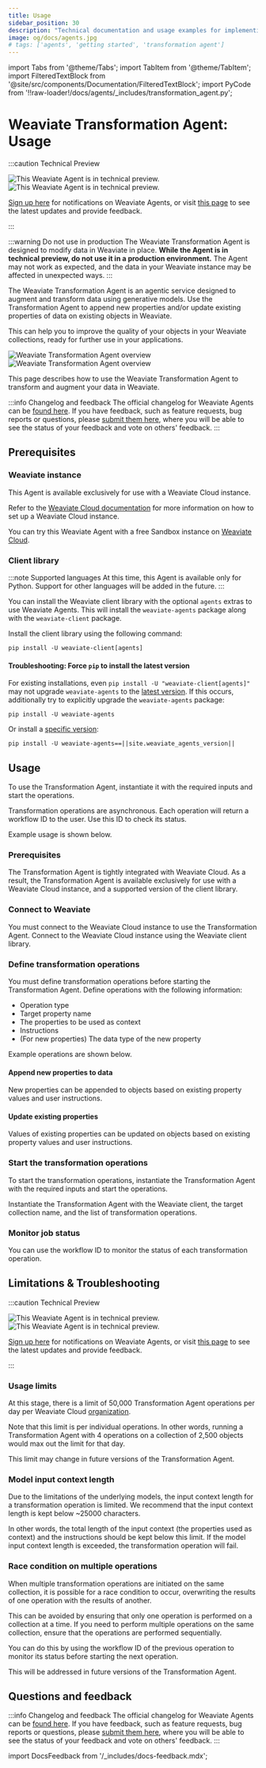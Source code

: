 ```yaml
---
title: Usage
sidebar_position: 30
description: "Technical documentation and usage examples for implementing the Transformation Agent."
image: og/docs/agents.jpg
# tags: ['agents', 'getting started', 'transformation agent']
---
```


import Tabs from '@theme/Tabs';
import TabItem from '@theme/TabItem';
import FilteredTextBlock from '@site/src/components/Documentation/FilteredTextBlock';
import PyCode from '!!raw-loader!/docs/agents/_includes/transformation_agent.py';


# Weaviate Transformation Agent: Usage

:::caution Technical Preview

![This Weaviate Agent is in technical preview.](../_includes/agents_tech_preview_light.png#gh-light-mode-only "This Weaviate Agent is in technical preview.")
![This Weaviate Agent is in technical preview.](../_includes/agents_tech_preview_dark.png#gh-dark-mode-only "This Weaviate Agent is in technical preview.")

[Sign up here](https://events.weaviate.io/weaviate-agents) for notifications on Weaviate Agents, or visit [this page](https://weaviateagents.featurebase.app/) to see the latest updates and provide feedback.

:::

:::warning Do not use in production
The Weaviate Transformation Agent is designed to modify data in Weaviate in place. **While the Agent is in technical preview, do not use it in a production environment.** The Agent may not work as expected, and the data in your Weaviate instance may be affected in unexpected ways.
:::

The Weaviate Transformation Agent is an agentic service designed to augment and transform data using generative models. Use the Transformation Agent to append new properties and/or update existing properties of data on existing objects in Weaviate.

This can help you to improve the quality of your objects in your Weaviate collections, ready for further use in your applications.

![Weaviate Transformation Agent overview](../_includes/transformation_agent_overview_light.png#gh-light-mode-only "Weaviate Transformation Agent overview")
![Weaviate Transformation Agent overview](../_includes/transformation_agent_overview_dark.png#gh-dark-mode-only "Weaviate Transformation Agent overview")

This page describes how to use the Weaviate Transformation Agent to transform and augment your data in Weaviate.

:::info Changelog and feedback
The official changelog for Weaviate Agents can be [found here](https://weaviateagents.featurebase.app/changelog). If you have feedback, such as feature requests, bug reports or questions, please [submit them here](https://weaviateagents.featurebase.app/), where you will be able to see the status of your feedback and vote on others' feedback.
:::

## Prerequisites

### Weaviate instance

This Agent is available exclusively for use with a Weaviate Cloud instance.

Refer to the [Weaviate Cloud documentation](/cloud/index.mdx) for more information on how to set up a Weaviate Cloud instance.

You can try this Weaviate Agent with a free Sandbox instance on [Weaviate Cloud](https://console.weaviate.cloud/).

### Client library

:::note Supported languages
At this time, this Agent is available only for Python. Support for other languages will be added in the future.
:::

You can install the Weaviate client library with the optional `agents` extras to use Weaviate Agents. This will install the `weaviate-agents` package along with the `weaviate-client` package.

Install the client library using the following command:

<Tabs groupId="languages">
<TabItem value="py_agents" label="Python">

```shell
pip install -U weaviate-client[agents]
```

#### Troubleshooting: Force `pip` to install the latest version

For existing installations, even `pip install -U "weaviate-client[agents]"` may not upgrade `weaviate-agents` to the [latest version](https://pypi.org/project/weaviate-agents/). If this occurs, additionally try to explicitly upgrade the `weaviate-agents` package:

```shell
pip install -U weaviate-agents
```

Or install a [specific version](https://github.com/weaviate/weaviate-agents-python-client/tags):

```shell
pip install -U weaviate-agents==||site.weaviate_agents_version||
```

</TabItem>

</Tabs>

## Usage

To use the Transformation Agent, instantiate it with the required inputs and start the operations.

Transformation operations are asynchronous. Each operation will return a workflow ID to the user. Use this ID to check its status.

Example usage is shown below.

### Prerequisites

The Transformation Agent is tightly integrated with Weaviate Cloud. As a result, the Transformation Agent is available exclusively for use with a Weaviate Cloud instance, and a supported version of the client library.

### Connect to Weaviate

You must connect to the Weaviate Cloud instance to use the Transformation Agent. Connect to the Weaviate Cloud instance using the Weaviate client library.

<Tabs groupId="languages">
    <TabItem value="py_agents" label="Python">
        <FilteredTextBlock
            text={PyCode}
            startMarker="# START ConnectToWeaviate"
            endMarker="# END ConnectToWeaviate"
            language="py"
        />
    </TabItem>
</Tabs>

### Define transformation operations

You must define transformation operations before starting the Transformation Agent. Define operations with the following information:

- Operation type
- Target property name
- The properties to be used as context
- Instructions
- (For new properties) The data type of the new property

Example operations are shown below.

#### Append new properties to data

New properties can be appended to objects based on existing property values and user instructions.

<Tabs groupId="languages">
    <TabItem value="py_agents" label="Python">
        <FilteredTextBlock
            text={PyCode}
            startMarker="# START DefineOperationsAppend"
            endMarker="# END DefineOperationsAppend"
            language="py"
        />
    </TabItem>

</Tabs>

#### Update existing properties

Values of existing properties can be updated on objects based on existing property values and user instructions.

<Tabs groupId="languages">
    <TabItem value="py_agents" label="Python">
        <FilteredTextBlock
            text={PyCode}
            startMarker="# START DefineOperationsUpdate"
            endMarker="# END DefineOperationsUpdate"
            language="py"
        />
    </TabItem>

</Tabs>

### Start the transformation operations

To start the transformation operations, instantiate the Transformation Agent with the required inputs and start the operations.

Instantiate the Transformation Agent with the Weaviate client, the target collection name, and the list of transformation operations.

<Tabs groupId="languages">
    <TabItem value="py_agents" label="Python">
        <FilteredTextBlock
            text={PyCode}
            startMarker="# START StartTransformationOperations"
            endMarker="# END StartTransformationOperations"
            language="py"
        />
    </TabItem>

</Tabs>

### Monitor job status

You can use the workflow ID to monitor the status of each transformation operation.

<Tabs groupId="languages">
    <TabItem value="py_agents" label="Python">
        <FilteredTextBlock
            text={PyCode}
            startMarker="# START MonitorJobStatus"
            endMarker="# END MonitorJobStatus"
            language="py"
        />
    </TabItem>

</Tabs>

## Limitations & Troubleshooting

:::caution Technical Preview

![This Weaviate Agent is in technical preview.](../_includes/agents_tech_preview_light.png#gh-light-mode-only "This Weaviate Agent is in technical preview.")
![This Weaviate Agent is in technical preview.](../_includes/agents_tech_preview_dark.png#gh-dark-mode-only "This Weaviate Agent is in technical preview.")

[Sign up here](https://events.weaviate.io/weaviate-agents) for notifications on Weaviate Agents, or visit [this page](https://weaviateagents.featurebase.app/) to see the latest updates and provide feedback.

:::

### Usage limits

At this stage, there is a limit of 50,000 Transformation Agent operations per day per Weaviate Cloud [organization](/cloud/platform/users-and-organizations.mdx#organizations).

Note that this limit is per individual operations. In other words, running a Transformation Agent with 4 operations on a collection of 2,500 objects would max out the limit for that day.

This limit may change in future versions of the Transformation Agent.

### Model input context length

Due to the limitations of the underlying models, the input context length for a transformation operation is limited. We recommend that the input context length is kept below ~25000 characters.

In other words, the total length of the input context (the properties used as context) and the instructions should be kept below this limit. If the model input context length is exceeded, the transformation operation will fail.

### Race condition on multiple operations

When multiple transformation operations are initiated on the same collection, it is possible for a race condition to occur, overwriting the results of one operation with the results of another.

This can be avoided by ensuring that only one operation is performed on a collection at a time. If you need to perform multiple operations on the same collection, ensure that the operations are performed sequentially.

You can do this by using the workflow ID of the previous operation to monitor its status before starting the next operation.

This will be addressed in future versions of the Transformation Agent.

## Questions and feedback

:::info Changelog and feedback
The official changelog for Weaviate Agents can be [found here](https://weaviateagents.featurebase.app/changelog). If you have feedback, such as feature requests, bug reports or questions, please [submit them here](https://weaviateagents.featurebase.app/), where you will be able to see the status of your feedback and vote on others' feedback.
:::

import DocsFeedback from '/_includes/docs-feedback.mdx';

<DocsFeedback/>
